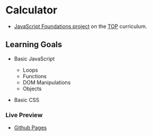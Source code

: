 # Calculator
- [JavaScript Foundations project](https://www.theodinproject.com/lessons/foundations-calculator) on the [TOP](https://www.theodinproject.com/) curriculum.

## Learning Goals
- Basic JavaScript
  - Loops
  - Functions
  - DOM Manipulations
  - Objects

- Basic CSS

### Live Preview
- [Github Pages](https://mehrab-farhadzadeh.github.io/odin-foundations-calculator/)